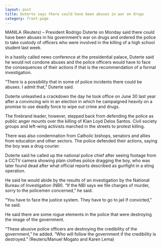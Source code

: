 ```yaml
---
layout: post
title: Duterte says there could have been abuses in war on drugs
category: front-page
---
```


MANILA (Reuters) – President Rodrigo Duterte on Monday said there could have been abuses in his government’s war on drugs and ordered the police to take custody of officers who were involved in the killing of a high school student last week.

In a hastily called news conference at the presidential palace, Duterte said he would not condone abuses and the police officers would have to face the consequences of their actions if that is the recommendation of a formal investigation.

“There is a possibility that in some of police incidents there could be abuses. I admit that,” Duterte said.

Duterte unleashed a crackdown the day he took office on June 30 last year after a convincing win in an election in which he campaigned heavily on a promise to use deadly force to wipe out crime and drugs.

The firebrand leader, however, stepped back from defending the police as public anger mounts over the killing of Kian Loyd Delos Santos. Civil society groups and left-wing activists marched in the streets to protest killing.

There was also condemnation from Catholic bishops, senators and allies from education and other sectors. The police defended their actions, saying the boy was a drug courier.

Duterte said he called up the national police chief after seeing footage from a CCTV camera showing plain clothes police dragging the boy, who was later found dead after what official reports described as gunfight in a sting operation.

He said he would abide by the results of an investigation by the National Bureau of Investigation (NBI). “If the NBI says we file charges of murder, sorry to the policemen concerned,” he said.

“You have to face the justice system. They have to go to jail if convicted,” he said.

He said there are some rogue elements in the police that were destroying the image of the government.

“These abusive police officers are destroying the credibility of the government,” he added. “Who will follow the government if the credibility is destroyed.” (Reuters/Manuel Mogato and Karen Lema)